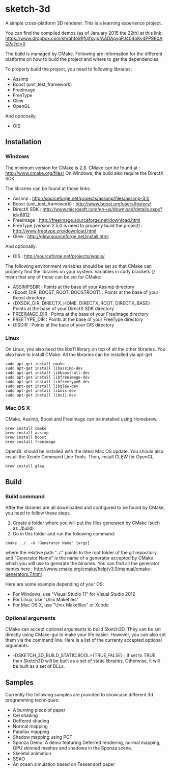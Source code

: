 # sketch-3d

A simple cross-platform 3D renderer. This is a learning experience project.

You can find the compiled demos (as of January 2015 the 22th) at this link: https://www.dropbox.com/sh/qhfo9fjf0jfxvjq/AADApvgPJ404oKv4PP980AQ7a?dl=0

The build is managed by CMake. Following are information for the different platforms on how to build the project and where to get the dependencies.

To properly build the project, you need to following libraries:
* Assimp
* Boost (unit\_test\_framework)
* FreeImage
* FreeType
* Glew
* OpenGL

And optionally:
* OIS

## Installation
### Windows
The minimum version for CMake is 2.8. CMake can be found at : http://www.cmake.org/files/
On Windows, the build also require the DirectX SDK.

The libraries can be found at those links:
* Assimp : http://sourceforge.net/projects/assimp/files/assimp-3.1/
* Boost (unit\_test\_framework) : http://www.boost.org/users/history/
* DirectX SDK : http://www.microsoft.com/en-us/download/details.aspx?id=6812
* FreeImage : http://freeimage.sourceforge.net/download.html
* FreeType (version 2.5.0 is need to properly build the project) : http://www.freetype.org/download.html
* Glew : http://glew.sourceforge.net/install.html

And optionally:
* OIS : http://sourceforge.net/projects/wgois/

The following environment variables should be set so that CMake can properly find the libraries on your system. Variables in curly brackets {} mean that any of those can be set for CMake:
* ASSIMPSDIR : Points at the base of your Assimp directory
* {Boost_DIR, BOOST_ROOT, BOOSTROOT} : Points at the base of your Boost directory
* {DXSDK_DIR, DIRECTX_HOME, DIRECTX_ROOT, DIRECTX_BASE} : Points at the base of your DirectX SDK directory
* FREEIMAGE_DIR : Points at the base of your FreeImage directory
* FREETYPE_DIR : Points at the base of your FreeType directory
* OISDIR : Points at the base of your OIS directory

### Linux
On Linux, you also need the libx11 library on top of all the other libraries. You also have to install CMake. All the libraries can be installed via apt-get
```
sudo apt-get install cmake
sudo apt-get install libassimp-dev
sudo apt-get install libboost-all-dev
sudo apt-get install libfreeimage-dev
sudo apt-get install libfreetype6-dev
sudo apt-get install libglew-dev
sudo apt-get install libois-dev
sudo apt-get install libx11-dev
```

### Mac OS X
CMake, Assimp, Boost and FreeImage can be installed using Homebrew.
```
brew install cmake
brew install assimp
brew install boost
brew install freeimage
```
OpenGL should be installed with the latest Mac OS update. You should also install the Xcode Command Line Tools. Then, install GLEW for OpenGL.
```
brew install glew
```

## Build
### Build command
After the libraries are all downloaded and configured to be found by CMake, you need to follow these steps.
1. Create a folder where you will put the files generated by CMake (such as ./build)
2. Go in this folder and run the following command:
```
cmake ../. -G "Generator Name" [args]
```
where the relative path "../." points to the root folder of the git repository and "Generator Name" is the name of a generator accepted by CMake which you will use to generate the binaries.
You can find all the generator names here : http://www.cmake.org/cmake/help/v3.0/manual/cmake-generators.7.html

Here are some example depending of your OS:
* For Windows, use "Visual Studio 11" for Visual Studio 2012
* For Linux, use "Unix Makefiles"
* For Mac OS X, use "Unix Makefiles" or Xcode

### Optional arguments
CMake can accept optional arguments to build Sketch3D. They can be set directly using CMake-gui to make your life easier. However, you can also set them via the command line.
Here is a list of the currenty accepted optional arguments:
* -DSKETCH_3D_BUILD_STATIC:BOOL={TRUE,FALSE} : If set to TRUE, then Sketch3D will be built as a set of static libraries. Otherwise, it will be built as a set of DLLs.

## Samples
Currently the following samples are provided to showcase different 3d programming techniques:
* A burning piece of paper
* Cel shading
* Deffered shading
* Normal mapping
* Parallax mapping
* Shadow mapping using PCF
* Sponza Demo: A demo featuring Deferred rendering, normal mapping, GPU skinned meshes and shadows in the Sponza scene.
* Skeletal animation
* SSAO
* An ocean simulation based on Tessendorf paper
